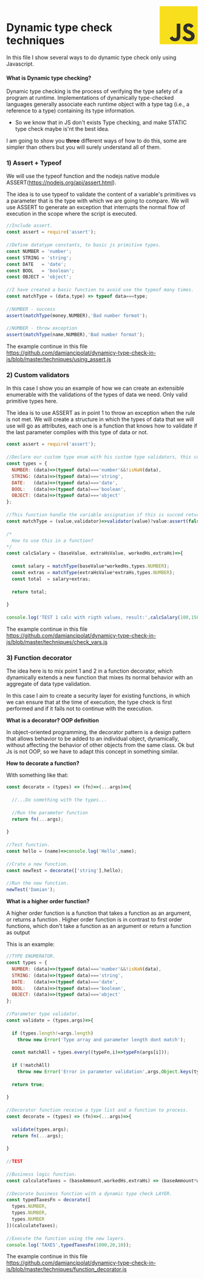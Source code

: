 <img src="https://github.com/damiancipolat/dynamicy-type-check-in-js/blob/master/doc/js-logo.png?raw=true" width="100px" align="right" />

# Dynamic type check techniques
In this file I show several ways to do dynamic type check only using Javascript.

#### What is Dynamic type checking?
Dynamic type checking is the process of verifying the type safety of a program at runtime. Implementations of dynamically type-checked languages generally associate each runtime object with a type tag (i.e., a reference to a type) containing its type information.

- So we know that in JS don't exists Type checking, and make STATIC type check maybe is'nt the best idea.

I am going to show you **three** different ways of how to do this, some are simpler than others but you will surely understand all of them.

### 1) Assert + Typeof
We will use the typeof function and the nodejs native module ASSERT(https://nodejs.org/api/assert.html).

The idea is to use typeof to validate the content of a variable's primitives vs a parameter that is the type with which we are going to compare. We will use ASSERT to generate an exception that interrupts the normal flow of execution in the scope where the script is executed.

```js
//Include assert.
const assert = require('assert');

//Define datatype constants, to basic js primitive types.
const NUMBER = 'number';
const STRING = 'string';
const DATE   = 'date';
const BOOL   = 'boolean';
const OBJECT = 'object';

//I have created a basic function to avoid use the typeof many times.
const matchType = (data,type) => typeof data===type;

//NUMBER - success
assert(matchType(money,NUMBER),'Bad number format');

//NUMBER - throw exception
assert(matchType(name,NUMBER),'Bad number format');
```
The example continue in this file https://github.com/damiancipolat/dynamicy-type-check-in-js/blob/master/techniques/using_assert.js

### 2) Custom validators
In this case I show you an example of how we can create an extensible enumerable with the validations of the types of data we need. Only valid primitive types here.

The idea is to use ASSERT as in point 1 to throw an exception when the rule is not met. We will create a structure in which the types of data that we will use will go as attributes, each one is a function that knows how to validate if the last parameter complies with this type of data or not.

```js
const assert = require('assert');

//Declare our custom type enum with his custom type validators, this could be extended if you want.
const types = {
  NUMBER: (data)=>(typeof data)==='number'&&!isNaN(data),
  STRING: (data)=>(typeof data)==='string',
  DATE:   (data)=>(typeof data)==='date',
  BOOL:   (data)=>(typeof data)==='boolean',
  OBJECT: (data)=>(typeof data)==='object'
};

//This function handle the variable assignation if this is succed return the value if fail throw exception.
const matchType = (value,validator)=>validator(value)?value:assert(false,'INVALID TYPE ASSIGNATION');

/*
  How to use this in a function?
*/
const calcSalary = (baseValue, extraHsValue, workedHs,extraHs)=>{

  const salary = matchType(baseValue*workedHs,types.NUMBER);
  const extras = matchType(extraHsValue*extraHs,types.NUMBER);
  const total  = salary+extras;

  return total;

}

console.log('TEST 1 calc with rigth values, result:',calcSalary(100,150,300,50));
```
The example continue in this file https://github.com/damiancipolat/dynamicy-type-check-in-js/blob/master/techniques/check_vars.js

### 3) Function decorator
The idea here is to mix point 1 and 2 in a function decorator, which dynamically extends a new function that mixes its normal behavior with an aggregate of data type validation.

In this case I aim to create a security layer for existing functions, in which we can ensure that at the time of execution, the type check is first performed and if it fails not to continue with the execution.

**What is a decorator? OOP definition**

In object-oriented programming, the decorator pattern is a design pattern that allows behavior to be added to an individual object, dynamically, without affecting the behavior of other objects from the same class. Ok but Js is not OOP, so we have to adapt this concept in something similar.

**How to decorate a function?**

With something like that:

```js
const decorate = (types) => (fn)=>(...args)=>{

  //...Do something with the types...
  
  //Run the parameter function
  return fn(...args);

}

//Test function.
const hello = (name)=>console.log('Hello',name);

//Crate a new function.
const newTest = decorate(['string'],hello);

//Run the new function.
newTest('Damian');

```

**What is a higher order function?**

A higher order function is a function that takes a function as an argument, or returns a function . Higher order function is in contrast to first order functions, which don't take a function as an argument or return a function as output

This is an example:

```js
//TYPE ENUMERATOR.
const types = {
  NUMBER: (data)=>(typeof data)==='number'&&!isNaN(data),
  STRING: (data)=>(typeof data)==='string',
  DATE:   (data)=>(typeof data)==='date',
  BOOL:   (data)=>(typeof data)==='boolean',
  OBJECT: (data)=>(typeof data)==='object'
};

//Parameter type validator.
const validate = (types,args)=>{

  if (types.length!=args.length)
    throw new Error('Type array and parameter length dont match');

  const matchAll = types.every((typeFn,i)=>typeFn(args[i]));

  if (!matchAll)
    throw new Error('Error in parameter validation',args,Object.keys(types));

  return true;

}

//Decorator function receive a type list and a function to process.
const decorate = (types) => (fn)=>(...args)=>{

  validate(types,args);  
  return fn(...args);

}

//TEST

//Business logic function.
const calculateTaxes = (baseAmmount,workedHs,extraHs) => (baseAmmount*workedHs)+((extraHs/2)*baseAmmount);

//Decorate business function with a dynamic type check LAYER.
const typedTaxesFn = decorate([
  types.NUMBER,
  types.NUMBER,
  types.NUMBER
])(calculateTaxes);

//Execute the function using the new layers.
console.log('TAXES',typedTaxesFn(1000,20,10));
```

The example continue in this file https://github.com/damiancipolat/dynamicy-type-check-in-js/blob/master/techniques/function_decorator.js
